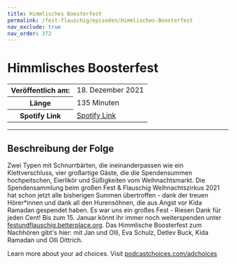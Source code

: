 ```yaml
---
title: Himmlisches Boosterfest 
permalink: /fest-flauschig/episoden/Himmlisches-Boosterfest
nav_exclude: true
nav_order: 372
---
```


# Himmlisches Boosterfest 
<table class="resp-table dcf-table dcf-table-responsive dcf-table-bordered dcf-table-striped dcf-w-100%">
                    <tbody>
                        <tr>
                            <th scope="row">Veröffentlich am:</th>
                            <td data-label="Veröffentlich am:">18. Dezember 2021</td>
                        </tr>
                        <tr>
                            <th scope="row">Länge </th>
                            <td data-label="Länge ">135 Minuten</td>
                        </tr><tr>
                                <th scope="row">Spotify Link</th>
                                <td data-label="Spotify Link"><a href="https://open.spotify.com/episode/4oMuUlui10UFgpoIpX8Qb9">Spotify Link</a></td>
                            </tr></tbody>
                </table>

***

## Beschreibung der Folge

<div>
<p>Zwei Typen mit Schnurrbärten, die ineinanderpassen wie ein Klettverschluss, vier großartige Gäste, die die Spendensummen hochpeitschen, Eierlikör und Süßigkeiten vom Weihnachtsmarkt. Die Spendensammlung beim großen Fest &amp; Flauschig Weihnachtszirkus 2021 hat schon jetzt alle bisherigen Summen übertroffen - dank der treuen Hörer*innen und dank all den Hurensöhnen, die aus Angst vor Kida Ramadan gespendet haben. Es war uns ein großes Fest - Riesen Dank für jeden Cent! Bis zum 15. Januar könnt ihr immer noch weiterspenden unter <a href="festundflauschig.betterplace.org">festundflauschig.betterplace.org</a>. Das Himmlische Boosterfest zum Nachhören gibt's hier: mit Jan und Olli, Eva Schulz, Detlev Buck, Kida Ramadan und Olli Dittrich. </p><p> </p><p>Learn more about your ad choices. Visit <a href="https://podcastchoices.com/adchoices">podcastchoices.com/adchoices</a></p>  
</div>


